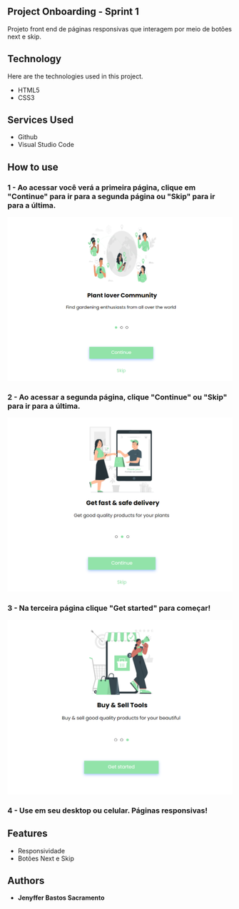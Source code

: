 ## Project Onboarding - Sprint 1

Projeto front end de páginas responsivas que interagem por meio de botões next e skip.

## Technology 

Here are the technologies used in this project.

* HTML5
* CSS3

## Services Used

* Github
* Visual Studio Code

## How to use

### 1 -  Ao acessar você verá a primeira página,  clique em "Continue" para ir para a segunda página ou "Skip" para ir para a última.

![Página Inicial](readme/pagina-inicial.png)

### 2 - Ao acessar a segunda página,  clique "Continue"  ou "Skip" para ir para a última.

![Segunda Página](readme/segunda-pagina.png)

### 3 - Na terceira página clique "Get started" para começar!

![Post show](readme/terceira-pagina.png)

### 4 - Use em seu desktop ou celular. Páginas responsivas!

## Features

 - Responsividade
 - Botões Next e Skip


  ## Authors

  * **Jenyffer Bastos Sacramento**
